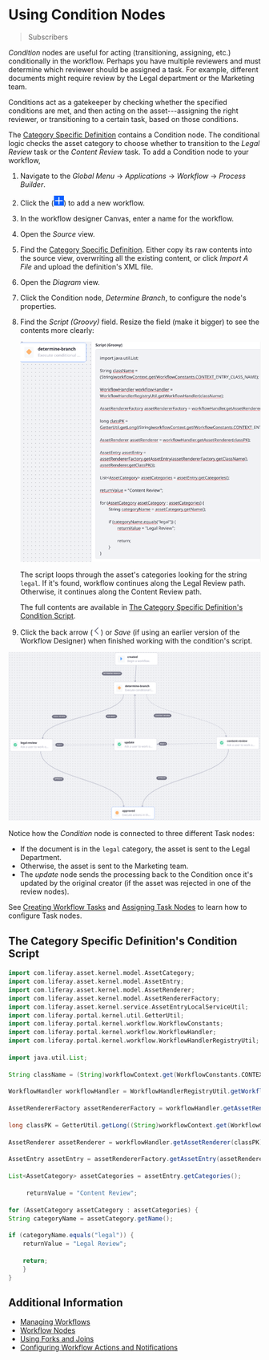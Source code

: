 # Using Condition Nodes

> Subscribers

_Condition_ nodes are useful for acting  (transitioning, assigning, etc.) conditionally in the workflow. Perhaps you have multiple reviewers and must determine which reviewer should be assigned a task. For example, different documents might require review by the Legal department or the Marketing team.

Conditions act as a gatekeeper by checking whether the specified conditions are met, and then acting on the asset---assigning the right reviewer, or transitioning to a certain task, based on those conditions.

The [Category Specific Definition](https://github.com/liferay/liferay-learn/blob/master/docs/dxp/latest/en/process-automation/workflow/designing-and-managing-workflows/workflow-designer/workflow-designer-overview/resources/category-specific-definition.xml) contains a Condition node. The conditional logic checks the asset category to choose whether to transition to the _Legal Review_ task or the _Content Review_ task. To add a Condition node to your workflow,

1. Navigate to the _Global Menu_ &rarr;  _Applications_ &rarr; _Workflow_ &rarr; _Process Builder_.
1. Click the (![Add icon](../../../../images/icon-add.png)) to add a new workflow.
1. In the workflow designer Canvas, enter a name for the workflow.
1. Open the _Source_ view.
1. Find the [Category Specific Definition](https://github.com/liferay/liferay-learn/blob/master/docs/dxp/latest/en/process-automation/workflow/designing-and-managing-workflows/workflow-designer/workflow-designer-overview/resources/category-specific-definition.xml). Either copy its raw contents into the source view, overwriting all the existing content, or click _Import A File_ and upload the definition's XML file.
1. Open the _Diagram_ view.
1. Click the Condition node, _Determine Branch_, to configure the node's properties.
1. Find the _Script (Groovy)_ field. Resize the field (make it bigger) to see the contents more clearly:


    ![Add the Groovy Script which determines the review path.](./using-condition-nodes/images/01.png)

   The script loops through the asset's categories looking for the string `legal`. If it's found, workflow continues along the Legal Review path. Otherwise, it continues along the Content Review path. 

   The full contents are available in [The Category Specific Definition's Condition Script](#the-category-specific-definition-s-condition-script).

1. Click the back arrow (![Back](../../../../images/icon-angle-left.png)) or _Save_ (if using an earlier version of the Workflow Designer) when finished working with the condition's script.

![The Category Specific Approval definition starts with a Condition node.](./using-condition-nodes/images/02.png)

Notice how the _Condition_ node is connected to three different Task nodes:

* If the document is in the `legal` category, the asset is sent to the Legal Department.
* Otherwise, the asset is sent to the Marketing team.
* The _update_ node sends the processing back to the Condition once it's updated by the original creator (if the asset was rejected in one of the review nodes).

See [Creating Workflow Tasks](./creating-workflow-tasks.md) and [Assigning Task Nodes](./assigning-task-nodes.md) to learn how to configure Task nodes.

## The Category Specific Definition's Condition Script

```groovy
import com.liferay.asset.kernel.model.AssetCategory;
import com.liferay.asset.kernel.model.AssetEntry;
import com.liferay.asset.kernel.model.AssetRenderer;
import com.liferay.asset.kernel.model.AssetRendererFactory;
import com.liferay.asset.kernel.service.AssetEntryLocalServiceUtil;
import com.liferay.portal.kernel.util.GetterUtil;
import com.liferay.portal.kernel.workflow.WorkflowConstants;
import com.liferay.portal.kernel.workflow.WorkflowHandler;
import com.liferay.portal.kernel.workflow.WorkflowHandlerRegistryUtil;

import java.util.List;

String className = (String)workflowContext.get(WorkflowConstants.CONTEXT_ENTRY_CLASS_NAME);

WorkflowHandler workflowHandler = WorkflowHandlerRegistryUtil.getWorkflowHandler(className);

AssetRendererFactory assetRendererFactory = workflowHandler.getAssetRendererFactory();

long classPK = GetterUtil.getLong((String)workflowContext.get(WorkflowConstants.CONTEXT_ENTRY_CLASS_PK));

AssetRenderer assetRenderer = workflowHandler.getAssetRenderer(classPK);

AssetEntry assetEntry = assetRendererFactory.getAssetEntry(assetRendererFactory.getClassName(), assetRenderer.getClassPK());

List<AssetCategory> assetCategories = assetEntry.getCategories();

     returnValue = "Content Review";

for (AssetCategory assetCategory : assetCategories) {
String categoryName = assetCategory.getName();

if (categoryName.equals("legal")) {
    returnValue = "Legal Review";

    return;
    }
}
```

## Additional Information

* [Managing Workflows](../managing-workflows.md)
* [Workflow Nodes](./workflow-nodes.md)
* [Using Forks and Joins](./using-forks-and-joins.md)
* [Configuring Workflow Actions and Notifications](./configuring-workflow-actions-and-notifications.md)
